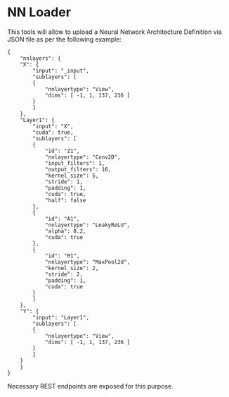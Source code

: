 # NN Loader

This tools will allow to upload a Neural Network Architecture Definition via JSON file as per the following example:
```
{
    "nnlayers": {
	"X": {
	    "input": "_input",
	    "sublayers": [
		{
		    "nnlayertype": "View",
		    "dims": [ -1, 1, 137, 236 ]
		}
	    ]
	},
	"Layer1": {
	    "input": "X",
	    "cuda": true,
	    "sublayers": [
		{
		    "id": "Z1",
		    "nnlayertype": "Conv2D",
		    "input_filters": 1,
		    "output_filters": 16,
		    "kernel_size": 5,
		    "stride": 1,
		    "padding": 1,
		    "cuda": true,
		    "half": false
		},
		{
		    "id": "A1",
		    "nnlayertype": "LeakyReLU",
		    "alpha": 0.2,
		    "cuda": true
		},
		{
		    "id": "M1",
		    "nnlayertype": "MaxPool2d",
		    "kernel_size": 2,
		    "stride": 2,
		    "padding": 1,
		    "cuda": true
		}
	    ]
	},
	"Y": {
	    "input": "Layer1",
	    "sublayers": [
		{
		    "nnlayertype": "View",
		    "dims": [ -1, 1, 137, 236 ]
		}
	    ]
	}
    }
}
```

Necessary REST endpoints are exposed for this purpose.
